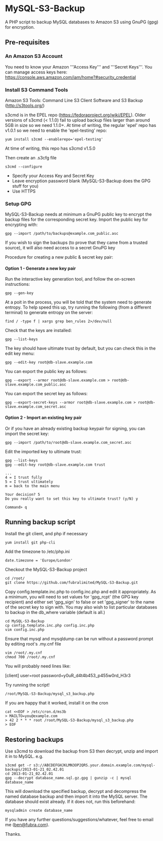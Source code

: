 # MySQL-S3-Backup

A PHP script to backup MySQL databases to Amazon S3 using GnuPG (gpg) for encryption.

## Pre-requisites
### An Amazon S3 Account
You need to know your Amazon '''Access Key''' and '''Secret Keys'''.
You can manage access keys here: https://console.aws.amazon.com/iam/home?#security_credential

### Install S3 Command Tools

Amazon S3 Tools: Command Line S3 Client Software and S3 Backup (http://s3tools.org/)

s3cmd is in the EPEL repo (https://fedoraproject.org/wiki/EPEL). Older versions of s3cmd
(< 1.1.0) fail to upload backup files larger than around 5GB in size so we need 1.1.0+.
At time of writing, the regular 'epel' repo has v1.0.1 so we need to enable the 'epel-testing' repo:

    yum install s3cmd --enablerepo='epel-testing'

At time of writing, this repo has s3cmd v1.5.0

Then create an .s3cfg file

    s3cmd --configure

* Specify your Access Key and Secret Key
* Leave encryption password blank (MySQL-S3-Backup does the GPG stuff for you)
* Use HTTPS

### Setup GPG ###

 MySQL-S3-Backup needs at minimum a GnuPG public key to encrypt the backup files for the corresponding secret key.
 Import the public key for encrypting with:

    gpg --import /path/to/backups@example.com_public.asc

If you wish to sign the backups (to prove that they came from a trusted source), it will also need access to a secret GnuPG key

Procedure for creating a new public & secret key pair:

#### Option 1 - Generate a new key pair
Run the interactive key generation tool, and follow the on-screen instructions:

    gpg --gen-key

At a poit in the process, you will be told that the system need to generate entropy.
To help speed this up, try running the following (from a different terminal) to generate entropy on the server:

    find / -type f | xargs grep ben_rules 2>/dev/null

Check that the keys are installed:

    gpg --list-keys

The key should have ultimate trust by default, but you can check this in the edit key menu:

    gpg --edit-key root@db-slave.example.com

You can export the public key as follows:

    gpg --export --armor root@db-slave.example.com > root@db-slave.example.com_public.asc

You can export the secret key as follows:

    gpg --export-secret-keys --armor root@db-slave.example.com > root@db-slave.example.com_secret.asc

#### Option 2 - Import an existing key pair

Or if you have an already existing backup keypair for signing, you can import the secret key:

    gpg --import /path/to/root@db-slave.example.com_secret.asc

Edit the imported key to ultimate trust:

    gpg --list-keys
    gpg --edit-key root@db-slave.example.com trust

    ...
    4 = I trust fully
    5 = I trust ultimately
    m = back to the main menu

    Your decision? 5
    Do you really want to set this key to ultimate trust? (y/N) y

    Command> q

####

## Running backup script

Install the git client, and php if necessary

    yum install git php-cli

Add the timezone to /etc/php.ini

    date.timezone = 'Europe/London'

Checkout the MySQL-S3-Backup project

    cd /root/
    git clone https://github.com/fubralimited/MySQL-S3-Backup.git

Copy config.template.inc.php to config.inc.php and edit it appropriately.
As a minimum, you will need to set values for 'gpg_rcpt' (the GPG key recipient)
and either set 'gpg_sign' to false or set 'gpg_signer' to the name of the secret key to sign with.
You may also wish to list particular databases to backup in the db_where variable (default is all.)

    cd MySQL-S3-Backup
    cp config.template.inc.php config.inc.php
    vim config.inc.php

Ensure that mysql and mysqldump can be run without a password prompt by editing root's .my.cnf file

    vim /root/.my.cnf
    chmod 700 /root/.my.cnf

You will probably need lines like:

[client]
user=root
password=y0uR_d4t4b453_p455w0rd_H3r3

Try running the script!

    /root/MySQL-S3-Backup/mysql_s3_backup.php

If you are happy that it worked, install it on the cron

    cat <<EOF > /etc/cron.d/ms3b
    > MAILTO=you@example.com
    > 42 2 * * * root /root/MySQL-S3-Backup/mysql_s3_backup.php
    > EOF

## Restoring backups

Use s3cmd to download the backup from S3 then decrypt, unzip and import it in to MySQL.  e.g.

    s3cmd get -r s3://ABCDEFGHJKLMN3OP2QRS.your.domain.example.com/mysql-backups/2013-01-21_02.42.01
    cd 2013-01-21_02.42.01
    gpg --decrypt database_name.sql.gz.gpg | gunzip -c | mysql database_name

This will download the specified backup, decrypt and decompress the named database backup and then
import it into the MySQL server. The database should exist already. If it does not, run this beforehand:

    mysqladmin create database_name

If you have any further questions/suggestions/whatever, feel free to email me (ben@fubra.com).

Thanks.

